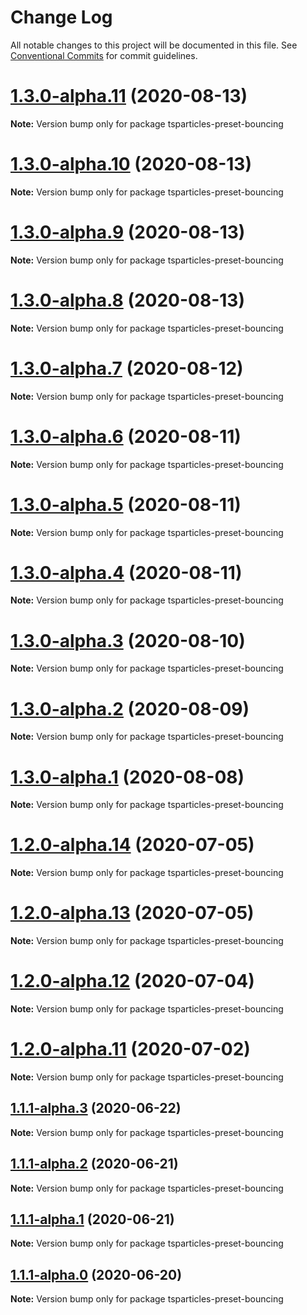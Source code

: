 # Change Log

All notable changes to this project will be documented in this file.
See [Conventional Commits](https://conventionalcommits.org) for commit guidelines.

# [1.3.0-alpha.11](https://github.com/matteobruni/tsparticles/compare/tsparticles-preset-bouncing@1.3.0-alpha.10...tsparticles-preset-bouncing@1.3.0-alpha.11) (2020-08-13)

**Note:** Version bump only for package tsparticles-preset-bouncing





# [1.3.0-alpha.10](https://github.com/matteobruni/tsparticles/compare/tsparticles-preset-bouncing@1.3.0-alpha.9...tsparticles-preset-bouncing@1.3.0-alpha.10) (2020-08-13)

**Note:** Version bump only for package tsparticles-preset-bouncing





# [1.3.0-alpha.9](https://github.com/matteobruni/tsparticles/compare/tsparticles-preset-bouncing@1.3.0-alpha.8...tsparticles-preset-bouncing@1.3.0-alpha.9) (2020-08-13)

**Note:** Version bump only for package tsparticles-preset-bouncing





# [1.3.0-alpha.8](https://github.com/matteobruni/tsparticles/compare/tsparticles-preset-bouncing@1.3.0-alpha.7...tsparticles-preset-bouncing@1.3.0-alpha.8) (2020-08-13)

**Note:** Version bump only for package tsparticles-preset-bouncing





# [1.3.0-alpha.7](https://github.com/matteobruni/tsparticles/compare/tsparticles-preset-bouncing@1.3.0-alpha.6...tsparticles-preset-bouncing@1.3.0-alpha.7) (2020-08-12)

**Note:** Version bump only for package tsparticles-preset-bouncing





# [1.3.0-alpha.6](https://github.com/matteobruni/tsparticles/compare/tsparticles-preset-bouncing@1.3.0-alpha.5...tsparticles-preset-bouncing@1.3.0-alpha.6) (2020-08-11)

**Note:** Version bump only for package tsparticles-preset-bouncing





# [1.3.0-alpha.5](https://github.com/matteobruni/tsparticles/compare/tsparticles-preset-bouncing@1.3.0-alpha.4...tsparticles-preset-bouncing@1.3.0-alpha.5) (2020-08-11)

**Note:** Version bump only for package tsparticles-preset-bouncing





# [1.3.0-alpha.4](https://github.com/matteobruni/tsparticles/compare/tsparticles-preset-bouncing@1.3.0-alpha.3...tsparticles-preset-bouncing@1.3.0-alpha.4) (2020-08-11)

**Note:** Version bump only for package tsparticles-preset-bouncing





# [1.3.0-alpha.3](https://github.com/matteobruni/tsparticles/compare/tsparticles-preset-bouncing@1.3.0-alpha.2...tsparticles-preset-bouncing@1.3.0-alpha.3) (2020-08-10)

**Note:** Version bump only for package tsparticles-preset-bouncing





# [1.3.0-alpha.2](https://github.com/matteobruni/tsparticles/compare/tsparticles-preset-bouncing@1.3.0-alpha.1...tsparticles-preset-bouncing@1.3.0-alpha.2) (2020-08-09)

**Note:** Version bump only for package tsparticles-preset-bouncing





# [1.3.0-alpha.1](https://github.com/matteobruni/tsparticles/compare/tsparticles-preset-bouncing@1.2.7...tsparticles-preset-bouncing@1.3.0-alpha.1) (2020-08-08)

**Note:** Version bump only for package tsparticles-preset-bouncing





# [1.2.0-alpha.14](https://github.com/matteobruni/tsparticles/compare/tsparticles-preset-bouncing@1.2.0-alpha.13...tsparticles-preset-bouncing@1.2.0-alpha.14) (2020-07-05)

**Note:** Version bump only for package tsparticles-preset-bouncing





# [1.2.0-alpha.13](https://github.com/matteobruni/tsparticles/compare/tsparticles-preset-bouncing@1.2.0-alpha.12...tsparticles-preset-bouncing@1.2.0-alpha.13) (2020-07-05)

**Note:** Version bump only for package tsparticles-preset-bouncing





# [1.2.0-alpha.12](https://github.com/matteobruni/tsparticles/compare/tsparticles-preset-bouncing@1.2.0-alpha.11...tsparticles-preset-bouncing@1.2.0-alpha.12) (2020-07-04)

**Note:** Version bump only for package tsparticles-preset-bouncing





# [1.2.0-alpha.11](https://github.com/matteobruni/tsparticles/compare/tsparticles-preset-bouncing@1.1.2...tsparticles-preset-bouncing@1.2.0-alpha.11) (2020-07-02)

**Note:** Version bump only for package tsparticles-preset-bouncing





## [1.1.1-alpha.3](https://github.com/matteobruni/tsparticles/compare/tsparticles-preset-bouncing@1.1.0...tsparticles-preset-bouncing@1.1.1-alpha.3) (2020-06-22)

**Note:** Version bump only for package tsparticles-preset-bouncing





## [1.1.1-alpha.2](https://github.com/matteobruni/tsparticles/compare/tsparticles-preset-bouncing@1.1.0...tsparticles-preset-bouncing@1.1.1-alpha.2) (2020-06-21)

**Note:** Version bump only for package tsparticles-preset-bouncing





## [1.1.1-alpha.1](https://github.com/matteobruni/tsparticles/compare/tsparticles-preset-bouncing@1.1.0...tsparticles-preset-bouncing@1.1.1-alpha.1) (2020-06-21)

**Note:** Version bump only for package tsparticles-preset-bouncing





## [1.1.1-alpha.0](https://github.com/matteobruni/tsparticles/compare/tsparticles-preset-bouncing@1.1.0...tsparticles-preset-bouncing@1.1.1-alpha.0) (2020-06-20)

**Note:** Version bump only for package tsparticles-preset-bouncing
